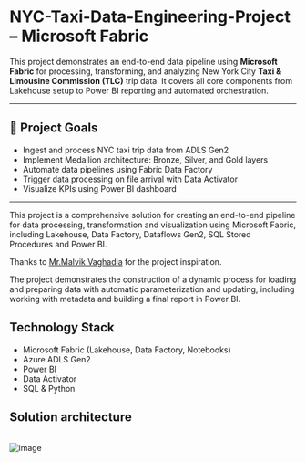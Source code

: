 # NYC-Taxi-Data-Engineering-Project – Microsoft Fabric

This project demonstrates an end-to-end data pipeline using **Microsoft Fabric** for processing, transforming, and analyzing New York City
**Taxi & Limousine Commission (TLC)** trip data. It covers all core components from Lakehouse setup to Power BI reporting and automated orchestration.

---

## 📌 Project Goals

- Ingest and process NYC taxi trip data from ADLS Gen2
- Implement Medallion architecture: Bronze, Silver, and Gold layers
- Automate data pipelines using Fabric Data Factory
- Trigger data processing on file arrival with Data Activator
- Visualize KPIs using Power BI dashboard

---


This project is a comprehensive solution for creating an end-to-end pipeline for data processing, transformation and visualization using Microsoft Fabric, including Lakehouse, Data Factory, Dataflows Gen2, SQL Stored Procedures and Power BI. 

Thanks to [Mr.Malvik Vaghadia](udemy.com/course/microsoft-fabric-the-ultimate-guide) for the project inspiration.

The project demonstrates the construction of a dynamic process for loading and preparing data with automatic parameterization and updating, including working with metadata and building a final report in Power BI.

## Technology Stack
- Microsoft Fabric (Lakehouse, Data Factory, Notebooks)
- Azure ADLS Gen2
- Power BI
- Data Activator
- SQL & Python

## Solution architecture

| |
| ----------- |
![image](https://github.com/user-attachments/assets/e1ea2f37-13cd-4bd7-b556-c93c96e9a73c)



